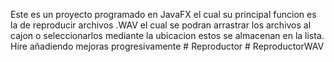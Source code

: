 Este es un proyecto programado en JavaFX el cual su principal funcion es la de reproducir archivos .WAV el cual se podran arrastrar los archivos al cajon o seleccionarlos mediante la ubicacion estos se almacenan en la lista. Hire añadiendo mejoras progresivamente  # Reproductor # ReproductorWAV

